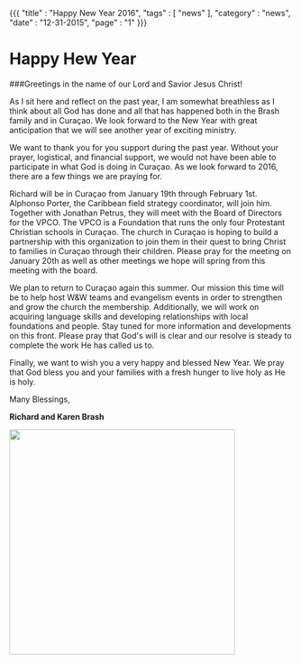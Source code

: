 {{{
    "title"    : "Happy New Year 2016",
    "tags"     : [ "news" ],
    "category" : "news",
    "date"     : "12-31-2015",
    "page"      : "1"
}}}

Happy Hew Year
============

###Greetings in the name of our Lord and Savior Jesus Christ!
 
As I sit here and reflect on the past year, I am somewhat breathless as I think about all God has done and all that has happened both in the Brash family and in Curaçao. We look forward to the New Year with great anticipation that we will see another year of exciting ministry.

We want to thank you for you support during the past year. Without your prayer, logistical, and financial support, we would not have been able to participate in what God is doing in Curaçao. As we look forward to 2016, there are a few things we are praying for.
 
Richard will be in Curaçao from January 19th through February 1st. Alphonso Porter, the Caribbean field strategy coordinator, will join him. Together with Jonathan Petrus, they will meet with the Board of Directors for the VPCO. The VPCO is a Foundation that runs the only four Protestant Christian schools in Curaçao. The church in Curaçao is hoping to build a partnership with this organization to join them in their quest to bring Christ to families in Curaçao through their children. Please pray for the meeting on January 20th as well as other meetings we hope will spring from this meeting with the board.
 
We plan to return to Curaçao again this summer. Our mission this time will be to help host W&W teams and evangelism events in order to strengthen and grow the church the membership. Additionally, we will work on acquiring language skills and developing relationships with local foundations and people. Stay tuned for more information and developments on this front. Please pray that God's will is clear and our resolve is steady to complete the work He has called us to.
 
Finally, we want to wish you a very happy and blessed New Year. We pray that God bless you and your families with a fresh hunger to live holy as He is holy.

Many Blessings,

**Richard and Karen Brash**

<img src="/images/RichardAndKarenProfile.jpg" width="400px" height="400px" />